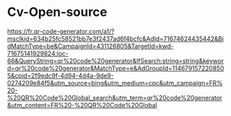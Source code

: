 # Cv-Open-source
https://fr.qr-code-generator.com/a1/?msclkid=634b25fc58521bb7e3f2437ad6f4bcfc&AdId=71674624435442&BidMatchType=be&CampaignId=431126805&TargetId=kwd-71675141929824:loc-66&QueryString=qr%20code%20generator&IfSearch:string=string&keyword=qr%20code%20generator&MatchType=e&AdGroupId=1146791572208505&cpid=2f9edc9f-4d94-4d4a-9de9-0274209e84f5&utm_source=bing&utm_medium=cpc&utm_campaign=FR%20-%20QR%20Code%20Global_search&utm_term=qr%20code%20generator&utm_content=FR%20-%20QR%20Code%20Global

